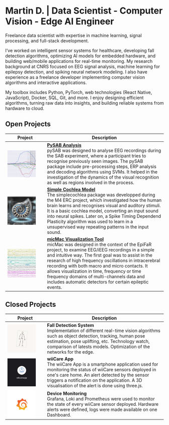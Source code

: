
# Martin D. | Data Scientist - Computer Vision - Edge AI Engineer

Freelance data scientist with expertise in machine learning, signal processing, and full-stack development.

I’ve worked on intelligent sensor systems for healthcare, developing fall detection algorithms, optimizing AI models for embedded hardware, and building web/mobile applications for real-time monitoring. My research background at CNRS focused on EEG signal analysis, machine learning for epilepsy detection, and spiking neural network modeling. I also have experience as a freelance developer implementing computer vision algorithms and interactive applications.

My toolbox includes Python, PyTorch, web technologies (React Native, JavaScript), Docker, SQL, Git, and more. I enjoy designing efficient algorithms, turning raw data into insights, and building reliable systems from hardware to cloud.


## Open Projects

<table width="100%">
  <thead>
    <tr>
      <th width="25%">Project</th>
      <th width="75%">Description</th>
    </tr>
  </thead>
  <tbody>
    <tr>
      <td><img src="images/pysab_thumbnail.webp" alt="PySAB Analysis" style="width:80%;height:auto;object-fit:fill; display:block;"></td>
      <td><strong><a href="https://github.com/tinmarD/pySAB">PySAB Analysis</a></strong><br>pySAB was designed to analyse EEG recordings during the SAB experiment, where a participant tries to recognise previously seen images. The pySAB package include pre-processing steps, ERP analysis and decoding algorithms using SVMs. It helped in the investigation of the dynamics of the visual recognition as well as regions involved in the process.</td>
    </tr>
      <tr>
      <td><img src="images/cochlea-model_thumbnail.webp" alt="simple_cochlea_model" style="width:80%;height:auto;object-fit:fill; display:block;"></td>
      <td><strong><a href="https://github.com/tinmarD/simplecochlea">Simple Cochlea Model</a></strong><br> The simplecochlea package was developped during the M4 ERC project, which investigated how the human brain learns and recognises visual and auditory stimuli. It is a basic cochlea model, converting an input sound into neural spikes. Later on, a Spike Timing Dependend Plasticity algorithm was used to learn in a unsupervised way repeating patterns in the input sound.</td>
    </tr>
     <tr>
      <td><img src="images/micmac_thumbnail.webp" alt="PySAB Analysis" style="width:80%;height:auto;object-fit:fill; display:block;"></td>
      <td><strong><a href="https://github.com/tinmarD/micMac">micMac Visualization Tool</a></strong><br>micMac was designed in the context of the EpiFaR project, to examine EEG/iEEG recordings in a simple and intuitive way. The first goal was to assist in the research of high frequency oscillations in intracerebral recording with both macro and micro contacts. It allows visualization in time, frequency or time frequency domains of multi-channels data and includes automatic detectors for certain epileptic events.</td>
    </tr>

  </tbody>
</table>


## Closed Projects

<table width="100%">
  <thead>
    <tr>
      <th width="25%">Project</th>
      <th width="75%">Description</th>
    </tr>
  </thead>
  <tbody>
    <tr>
      <td><img src="images/fall_detection_thumbnail.webp" alt="Fall Detection System" style="width:80%;height:auto;object-fit:fill; display:block;"></td>
      <td><strong>Fall Detection System</strong><br>Implementation of different real-time vision algorithms such as object detection, tracking, human pose estimation, pose uplifting, etc. Technology watch, comparison of latests models. Optimization of the networks for the edge.</td>
    </tr>
      <tr>
      <td><img src="images/wiicare_app_logo.webp" alt="wiicare_app" style="width:80%;height:auto;object-fit:fill; display:block;"></td>
      <td><strong>wiiCare App</strong><br>The wiiCare App is a smartphone application used for monitoring the status of wiiCare sensors deployed in one's care home. An alert detected by the sensor triggers a notification on the application. A 3D visualisation of the alert is done using three.js.</td>
    </tr>
     <tr>
      <td><img src="images/wiicare_monitoring.webp" alt="Device_monitoring" style="width:80%;height:auto;object-fit:fill; display:block;"></td>
      <td><strong>Device Monitoring</strong><br> Grafana, Loki and Prometheus were used to monitor the state of every wiiCare sensor deployed. Hardware alerts were defined, logs were made available on one Dashboard.</td>
    </tr>

  </tbody>
</table>